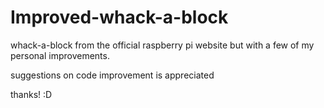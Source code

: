 # Improved-whack-a-block
whack-a-block from the official raspberry pi website but with a few of my personal improvements.

suggestions on code improvement is appreciated

thanks! :D
